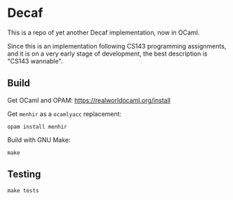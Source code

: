 # Decaf

This is a repo of yet another Decaf implementation, now in OCaml.

Since this is an implementation following CS143 programming assignments,
and it is on a very early stage of development, the best description is
"CS143 wannable".


## Build

Get OCaml and OPAM: https://realworldocaml.org/install

Get `menhir` as a `ocamlyacc` replacement:

    opam install menhir

Build with GNU Make:

    make


## Testing

    make tests
